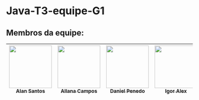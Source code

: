 # Java-T3-equipe-G1

## Membros da equipe:

| [<img src="https://avatars.githubusercontent.com/u/30904884?v=4" width=115><br><sub>Alan Santos</sub>](https://github.com/AlanSantos01) |  [<img src="https://avatars.githubusercontent.com/u/69643805?v=4" width=115><br><sub>Allana Campos </sub>](https://github.com/AllanaCampos/) |  [<img src="https://avatars.githubusercontent.com/u/84890636?v=4" width=115><br><sub>Daniel Penedo</sub>](https://github.com/DanielPenedo97) | [<img src="https://avatars.githubusercontent.com/u/83707950?v=4" width=115><br><sub>Igor Alex</sub>](https://github.com/Kronossss) | [<img src="https://avatars.githubusercontent.com/u/148831994?v=4" width=115><br><sub>Ricardo Silva</sub>](https://github.com/RicardTIc) | [<img src="https://avatars.githubusercontent.com/u/142938676?v=4" width=115><br><sub>Sergio de Souza</sub>](https://github.com/sergiorock111) |
| :---: | :---: | :---: | :---: |:---: | :---: |
